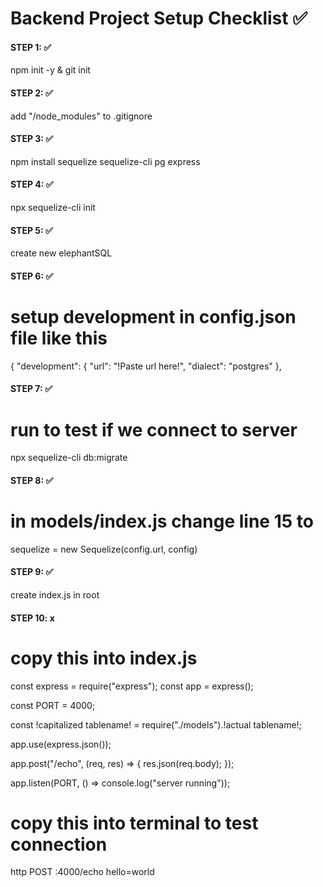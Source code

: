 # Backend Project Setup Checklist ✅

#### STEP 1:  ✅

npm init -y & git init

#### STEP 2:  ✅

add "/node_modules" to .gitignore

#### STEP 3:  ✅

npm install sequelize sequelize-cli pg express

#### STEP 4:  ✅

npx sequelize-cli init

#### STEP 5:  ✅

create new elephantSQL

#### STEP 6:  ✅

# setup development in config.json file like this

{
"development": {
"url": "!Paste url here!",
"dialect": "postgres"
},

#### STEP 7: ✅

# run to test if we connect to server 

npx sequelize-cli db:migrate

#### STEP 8:  ✅

# in models/index.js change line 15 to

sequelize = new Sequelize(config.url, config)

#### STEP 9: ✅

create index.js in root

#### STEP 10: x

# copy this into index.js

const express = require("express");
const app = express();

const PORT = 4000;

const !capitalized tablename! = require("./models").!actual tablename!;

app.use(express.json());

app.post("/echo", (req, res) => {
res.json(req.body);
});

app.listen(PORT, () => console.log("server running"));

# copy this into terminal to test connection

http POST :4000/echo hello=world
